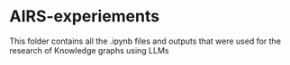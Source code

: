 # AIRS-experiements
This folder contains all the .ipynb files and outputs that were used for the research of Knowledge graphs using LLMs
